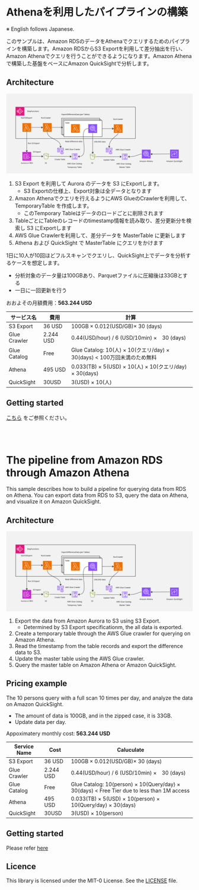 # Athenaを利用したパイプラインの構築
※ English follows Japanese.

このサンプルは、Amazon RDSのデータをAthenaでクエリするためのパイプラインを構築します。Amazon RDSからS3 Exportを利用して差分抽出を行い、Amazon Athenaでクエリを行うことができるようになります。Amazon Athenaで構築した基盤をベースにAmazon QuickSightで分析します。


## Architecture
![arch](./doc/image/image1.jpg)

1. S3 Export を利用して Aurora のデータを S3 にExportします。
   * S3 Exportの仕様上、Export対象は全データとなります
2. Amazon Athenaでクエリを行えるようにAWS GlueのCrawlerを利用して、TemporaryTable を作成します。
   * このTemporary Tableはデータのロードごとに削除されます
3. TableごとにTableのレコードのtimestamp情報を読み取り、差分更新分を検索し S3 にExportします
4. AWS Glue Crawlerを利用して、差分データを MasterTable に更新します
5. Athena および QuickSight で MasterTable にクエリをかけます


1日に10人が10回ほどフルスキャンでクエリし、QuickSight上でデータを分析するケースを想定します。  
* 分析対象のデータ量は100GBあり、Parquetファイルに圧縮後は33GBとする
* 一日に一回更新を行う

おおよその月額費用：**563.244 USD**

|サービス名|費用|計算|
|---|---|---|
|S3 Export|36 USD| 100GB × 0.012(USD/GB)× 30 (days)|
|Glue Crawler|2.244 USD|0.44(USD/hour) / 6 (USD/10min) ×　30 (days)|
|Glue Catalog|Free|Glue Catalog: 10(人) × 10(クエリ/day) × 30(days) < 100万回未満のため無料|
|Athena|495 USD|0.033(TB) × 5(USD) × 10(人) × 10(クエリ/day) × 30(days)|
|QuickSight|30USD|3(USD) × 10(人)|


## Getting started
[こちら](./doc/ja.md)  をご参照ください。

<br>  
<br>  

# The pipeline from Amazon RDS through Amazon Athena

This sample describes how to build a pipeline for querying data from RDS on Athena. You can export data from RDS to S3, query the data on Athena, and visualize it on Amazon QuickSight.

## Architecture
![arch](./doc/image/image1.jpg)

1. Export the data from Amazon Aurora to S3 using S3 Export.
   * Determined by S3 Export specificationm, the all data is exported. 
2. Create a temporary table through the AWS Glue crawler for querying on Amazon Athena.
3. Read the timestamp from the table records and export the difference data to S3.
4. Update the master table using the AWS Glue crawler.
5. Query the master table on Amazon Athena or Amazon QuickSight.


## Pricing example

The 10 persons query with a full scan 10 times per day, and analyze the data on Amazon QuickSight.

* The amount of data is 100GB, and in the zipped case, it is 33GB.
* Update data per day.

Appoximatery monthly cost: **563.244 USD**

|Service Name|Cost|Caluculate|
|---|---|---|
|S3 Export|36 USD| 100GB × 0.012(USD/GB)× 30 (days)|
|Glue Crawler|2.244 USD|0.44(USD/hour) / 6 (USD/10min) ×　30 (days)|
|Glue Catalog|Free|Glue Catalog: 10(person) × 10(Query/day) × 30(days) < Free Tier due to less than 1M access|
|Athena|495 USD|0.033(TB) × 5(USD) × 10(person) × 10(Query/day) × 30(days)|
|QuickSight|30USD|3(USD) × 10(person)|

## Getting started

Please refer [here](./doc/en.md)


## Licence 
This library is licensed under the MIT-0 License. See the [LICENSE](./LICENSE) file.








